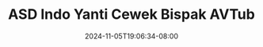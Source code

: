 --- 
title: "ASD Indo Yanti Cewek Bispak  AVTub"
description: "nonton  video bokep ASD Indo Yanti Cewek Bispak  AVTub simontok video full baru"
date: 2024-11-05T19:06:34-08:00
file_code: "pxmo53w2h4a8"
draft: false
cover: "m4xdqlazwfcr6kgt.jpg"
tags: ["ASD", "Indo", "Yanti", "Cewek", "Bispak", "AVTub", "bokep-indo", "bokep-viral", "bokep-ig"]
length: 1524
fld_id: "1390195"
foldername: "ASD"
categories: ["ASD"]
views: 42
---